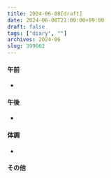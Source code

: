 ```yaml
---
title: 2024-06-08[draft]
date: 2024-06-08T21:00:00+09:00
draft: false
tags: ["diary", ""]
archives: 2024-06
slug: 399062
---
```

#### 午前
- 
#### 午後
- 
#### 体調
- 
#### その他